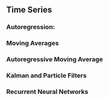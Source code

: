 ## Time Series


### Autoregression:


### Moving Averages

### Autoregressive Moving Average


### Kalman and Particle Filters



### Recurrent Neural Networks



